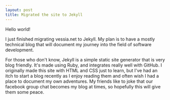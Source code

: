 ```yaml
---
layout: post
title: Migrated the site to Jekyll
---
```


Hello world!

I just finished migrating vessia.net to Jekyll.  My plan is to have a mostly technical blog that will document my journey into the field of software development.

For those who don't know, Jekyll is a simple static site generator that is very blog friendly.  It's made using Ruby, and integrates really well with GitHub.  I originally made this site with HTML and CSS just to learn, but I've had an itch to start a blog recently as I enjoy reading them and often wish I had a place to document my own adventures.  My friends like to joke that our facebook group chat becomes my blog at times, so hopefully this will give them some peace.

